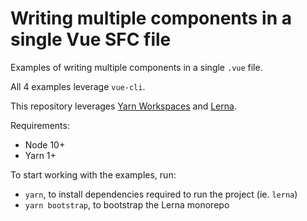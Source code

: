# Writing multiple components in a single Vue SFC file

Examples of writing multiple components in a single `.vue` file.

All 4 examples leverage `vue-cli`.

This repository leverages [Yarn Workspaces](https://yarnpkg.com/lang/en/docs/workspaces/) and [Lerna](https://lerna.js.org/).

Requirements:
- Node 10+
- Yarn 1+

To start working with the examples, run:
- `yarn`, to install dependencies required to run the project (ie. `lerna`)
- `yarn bootstrap`, to bootstrap the Lerna monorepo